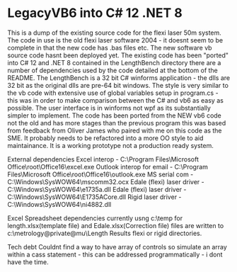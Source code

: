 # LegacyVB6 into C# 12 .NET 8

This is a dump of the existing source code for the flexi laser 50m system.
The code in use is the old flexi laser software 2004 - it doesnt seem to be complete in that the new code has .bas files etc. The new software vb source code hasnt been deployed yet. The existing code has been "ported" into  C# 12 and .NET 8 contained in the LengthBench directory there are a number of dependencies used by the code detailed at the bottom of the README. The LengthBench is a 32 bit C# winforms application - the dlls are 32 bit as the original dlls are pre-64 bit windows.
The style is very similar to the vb code with extensive use of global variables setup in program.cs - this was in order to make comparison between the C# and vb6 as easy as possible. The user interface is in winforms not wpf as its substantially simpler to implement. The code has been ported from the NEW vb6 code not the old and has more stages than the previous program this was based from feedback from Oliver James who paired with me on this code as 
the SME. It probably needs to be refactored into a more OO style to aid maintainance. It is a working prototype not a production ready system.

External dependencies
Excel interop - C:\Program Files\Microsoft Office\root\Office16\excel.exe
Outlook interop for email - C:\Program Files\Microsoft Office\root\Office16\outlook.exe
MS serial com - C:\Windows\SysWOW64\mscomm32.ocx
Edale (flexi) laser driver - C:\Windows\SysWOW64\e1735a.dll
Edale (flexi) laser driver - C:\Windows\SysWOW64\E1735ACore.dll
Rigid laser driver - C:\Windows\SysWOW64\ni4882.dll

Excel Spreadsheet dependencies
currently usng c:\temp for length.xlsx(template file) and Edale.xlsx(Correction file) files are written to c:\metrology\@private\@mu\Length Results flexi or rigid directories.


Tech debt
Couldnt find a way to have array of controls so simulate an array within a cass statement - this can be addressed programmatically - i dont have the time.
